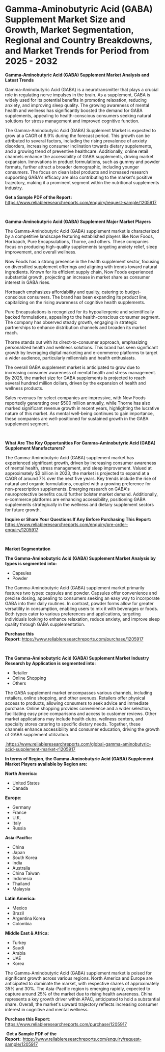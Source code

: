 <p><h1>Gamma-Aminobutyric Acid (GABA) Supplement Market Size and Growth, Market Segmentation, Regional and Country Breakdowns, and Market Trends for Period from 2025 -  2032</h1></p><p><strong>Gamma-Aminobutyric Acid (GABA) Supplement Market Analysis and Latest Trends</strong></p>
<p><p>Gamma-Aminobutyric Acid (GABA) is a neurotransmitter that plays a crucial role in regulating nerve impulses in the brain. As a supplement, GABA is widely used for its potential benefits in promoting relaxation, reducing anxiety, and improving sleep quality. The growing awareness of mental health and wellness has significantly boosted the demand for GABA supplements, appealing to health-conscious consumers seeking natural solutions for stress management and improved cognitive function.</p><p>The Gamma-Aminobutyric Acid (GABA) Supplement Market is expected to grow at a CAGR of 8.9% during the forecast period. This growth can be attributed to several factors, including the rising prevalence of anxiety disorders, increasing consumer inclination towards dietary supplements, and a growing trend of preventive healthcare. Additionally, online retail channels enhance the accessibility of GABA supplements, driving market expansion. Innovations in product formulations, such as gummy and powder formats, further attract a broader demographic, including younger consumers. The focus on clean label products and increased research supporting GABA's efficacy are also contributing to the market's positive trajectory, making it a prominent segment within the nutritional supplements industry.</p></p>
<p><strong>Get a Sample PDF of the Report:&nbsp;</strong> <a href="https://www.reliableresearchreports.com/enquiry/request-sample/1205917?utm_campaign=3192&utm_medium=2&utm_source=Github&utm_content=ia&utm_term=19042025&utm_id=gamma-aminobutyric-acid-gaba-supplement">https://www.reliableresearchreports.com/enquiry/request-sample/1205917</a></p>
<p>&nbsp;</p>
<p><strong>Gamma-Aminobutyric Acid (GABA) Supplement Major Market Players</strong></p>
<p><p>The Gamma-Aminobutyric Acid (GABA) supplement market is characterized by a competitive landscape featuring established players like Now Foods, Horbaach, Pure Encapsulations, Thorne, and others. These companies focus on producing high-quality supplements targeting anxiety relief, sleep improvement, and overall wellness.</p><p>Now Foods has a strong presence in the health supplement sector, focusing on diversified supplement offerings and aligning with trends toward natural ingredients. Known for its efficient supply chain, Now Foods experienced substantial growth, projecting an increase in market share as consumer interest in GABA rises.</p><p>Horbaach emphasizes affordability and quality, catering to budget-conscious consumers. The brand has been expanding its product line, capitalizing on the rising awareness of cognitive health supplements. </p><p>Pure Encapsulations is recognized for its hypoallergenic and scientifically backed formulations, appealing to the health-conscious consumer segment. The company has observed steady growth, engaging in strategic partnerships to enhance distribution channels and broaden its market reach.</p><p>Thorne stands out with its direct-to-consumer approach, emphasizing personalized health and wellness solutions. This brand has seen significant growth by leveraging digital marketing and e-commerce platforms to target a wider audience, particularly millennials and health enthusiasts.</p><p>The overall GABA supplement market is anticipated to grow due to increasing consumer awareness of mental health and stress management. By 2025, the market size for GABA supplements is projected to reach several hundred million dollars, driven by the expansion of health and wellness products. </p><p>Sales revenues for select companies are impressive, with Now Foods reportedly generating over $500 million annually, while Thorne has also marked significant revenue growth in recent years, highlighting the lucrative nature of this market. As mental well-being continues to gain importance, these companies are well-positioned for sustained growth in the GABA supplement segment.</p></p>
<p>&nbsp;</p>
<p><strong>What Are The Key Opportunities For Gamma-Aminobutyric Acid (GABA) Supplement Manufacturers?</strong></p>
<p><p>The Gamma-Aminobutyric Acid (GABA) supplement market has experienced significant growth, driven by increasing consumer awareness of mental health, stress management, and sleep improvement. Valued at approximately $2 billion in 2023, the market is projected to expand at a CAGR of around 7% over the next five years. Key trends include the rise of natural and organic formulations, coupled with a growing preference for non-prescription supplements. Emerging research on GABA's neuroprotective benefits could further bolster market demand. Additionally, e-commerce platforms are enhancing accessibility, positioning GABA supplements strategically in the wellness and dietary supplement sectors for future growth.</p></p>
<p><strong>Inquire or Share Your Questions If Any Before Purchasing This Report:</strong> <a href="https://www.reliableresearchreports.com/enquiry/pre-order-enquiry/1205917?utm_campaign=3192&utm_medium=2&utm_source=Github&utm_content=ia&utm_term=19042025&utm_id=gamma-aminobutyric-acid-gaba-supplement">https://www.reliableresearchreports.com/enquiry/pre-order-enquiry/1205917</a></p>
<p>&nbsp;</p>
<p><strong>Market Segmentation</strong></p>
<p><strong>The Gamma-Aminobutyric Acid (GABA) Supplement Market Analysis by types is segmented into:</strong></p>
<p><ul><li>Capsules</li><li>Powder</li></ul></p>
<p><p>The Gamma-Aminobutyric Acid (GABA) supplement market primarily features two types: capsules and powder. Capsules offer convenience and precise dosing, appealing to consumers seeking an easy way to incorporate GABA into their daily routines. In contrast, powder forms allow for greater versatility in consumption, enabling users to mix it with beverages or foods. Both types cater to various preferences and applications, targeting individuals looking to enhance relaxation, reduce anxiety, and improve sleep quality through GABA supplementation.</p></p>
<p><strong>Purchase this Report:&nbsp;</strong><a href="https://www.reliableresearchreports.com/purchase/1205917?utm_campaign=3192&utm_medium=2&utm_source=Github&utm_content=ia&utm_term=19042025&utm_id=gamma-aminobutyric-acid-gaba-supplement">https://www.reliableresearchreports.com/purchase/1205917</a></p>
<p>&nbsp;</p>
<p><strong>The Gamma-Aminobutyric Acid (GABA) Supplement Market Industry Research by Application is segmented into:</strong></p>
<p><ul><li>Retailer</li><li>Online Shopping</li><li>Others</li></ul></p>
<p><p>The GABA supplement market encompasses various channels, including retailers, online shopping, and other avenues. Retailers offer physical access to products, allowing consumers to seek advice and immediate purchase. Online shopping provides convenience and a wider selection, facilitating easy price comparisons and access to customer reviews. Other market applications may include health clubs, wellness centers, and specialty stores catering to specific dietary needs. Together, these channels enhance accessibility and consumer education, driving the growth of GABA supplement utilization.</p></p>
<p><a href="https://www.reliableresearchreports.com/global-gamma-aminobutyric-acid-supplement-market-r1205917?utm_campaign=3192&utm_medium=2&utm_source=Github&utm_content=ia&utm_term=19042025&utm_id=gamma-aminobutyric-acid-gaba-supplement">&nbsp;https://www.reliableresearchreports.com/global-gamma-aminobutyric-acid-supplement-market-r1205917</a></p>
<p><strong>In terms of Region, the Gamma-Aminobutyric Acid (GABA) Supplement Market Players available by Region are:</strong></p>
<p>
    <p> <strong> North America: </strong>
        <ul>
            <li>United States</li>
            <li>Canada</li>
        </ul>
        </p> 
    <p> <strong> Europe: </strong>
        <ul>
            <li>Germany</li>
            <li>France</li>
            <li>U.K.</li>
            <li>Italy</li>
            <li>Russia</li>
        </ul>
        </p> 
    <p> <strong> Asia-Pacific: </strong>
        <ul>
            <li>China</li>
            <li>Japan</li>
            <li>South Korea</li>
            <li>India</li>
            <li>Australia</li>
            <li>China Taiwan</li>
            <li>Indonesia</li>
            <li>Thailand</li>
            <li>Malaysia</li>
        </ul>
        </p> 
    <p> <strong> Latin America: </strong>
        <ul>
            <li>Mexico</li>
            <li>Brazil</li>
            <li>Argentina Korea</li>
            <li>Colombia</li>
        </ul>
        </p> 
    <p> <strong> Middle East & Africa: </strong>
        <ul>
            <li>Turkey</li>
            <li>Saudi</li>
            <li>Arabia</li>
            <li>UAE</li>
            <li>Korea</li>
        </ul>
    </p>
    </p>
<p><p>The Gamma-Aminobutyric Acid (GABA) supplement market is poised for significant growth across various regions. North America and Europe are anticipated to dominate the market, with respective shares of approximately 35% and 30%. The Asia-Pacific region is emerging rapidly, expected to capture around 25% of the market due to rising health awareness. China represents a key growth driver within APAC, anticipated to hold a substantial share. Overall, the market's upward trajectory reflects increasing consumer interest in cognitive and mental wellness.</p></p>
<p><strong>Purchase this Report: </strong><a href="https://www.reliableresearchreports.com/purchase/1205917?utm_campaign=3192&utm_medium=2&utm_source=Github&utm_content=ia&utm_term=19042025&utm_id=gamma-aminobutyric-acid-gaba-supplement">https://www.reliableresearchreports.com/purchase/1205917</a></p>
<p>&nbsp;<strong>Get a Sample PDF of the Report:&nbsp;&nbsp;</strong><a href="https://www.reliableresearchreports.com/enquiry/request-sample/1205917?utm_campaign=3192&utm_medium=2&utm_source=Github&utm_content=ia&utm_term=19042025&utm_id=gamma-aminobutyric-acid-gaba-supplement">https://www.reliableresearchreports.com/enquiry/request-sample/1205917</a></p>
<p><strong></strong></p>
<p><p></p><p></p><p></p></p>